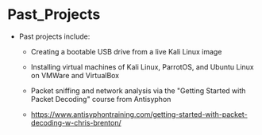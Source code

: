 # Past_Projects

- Past projects include:

  - Creating a bootable USB drive from a live Kali Linux image

  - Installing virtual machines of Kali Linux, ParrotOS, and Ubuntu Linux on VMWare and VirtualBox

  - Packet sniffing and network analysis via the "Getting Started with Packet Decoding" course from Antisyphon
   - https://www.antisyphontraining.com/getting-started-with-packet-decoding-w-chris-brenton/
